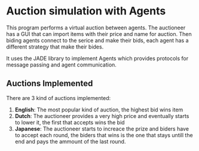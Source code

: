 # Auction simulation with Agents

This program performs a virtual auction between agents. The auctioneer has a GUI that can
import items with their price and name for auction. Then biding agents connect to the serice
and make their bids, each agent has a different strategy that make their bides.

It uses the JADE library to implement Agents which provides protocols for message passing and agent 
communication. 

## Auctions Implemented
There are 3 kind of auctions implemented:
1. **English**: The most popular kind of auction, the highest bid wins item
2. **Dutch**: The auctioneer provides a very high price and eventually starts to lower it, the first that
accepts wins the bid
3. **Japanese**: The auctioneer starts to increace the prize and biders have to accept each round, the biders that 
wins is the one that stays untill the end and pays the ammount of the last round.
